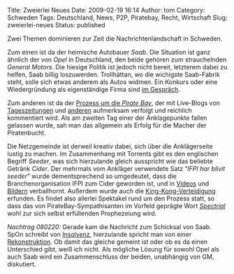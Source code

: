 Title: Zweierlei Neues
Date: 2009-02-19 16:14
Author: tom
Category: Schweden
Tags: Deutschland, News, P2P, Piratebay, Recht, Wirtschaft
Slug: zweierlei-neues
Status: published

Zwei Themen dominieren zur Zeit die Nachrichtenlandschaft in Schweden.

Zum einen ist da der heimische Autobauer *Saab*. Die Situation ist ganz
ähnlich der von *Opel* in Deutschland, den beide gehören zum
strauchelnden *General Motors*. Die hiesige Politik ist jedoch nicht
bereit, letzterem dabei zu helfen, Saab billig loszuwerden. Trollhättan,
wo die wichigste Saab-Fabrik steht, solle sich etwas anderem als Autos
widmen. Ein Konkurs oder eine Wiedergründung als eigenständige Firma
sind [im
Gespräch](http://dn.se/ekonomi/minimal-chans-att-hitta-vag-ur-krisen-1.802059).

Zum anderen ist da der [Prozess um die *Pirate
Bay*](http://www.fiket.de/2009/02/16/pirate-bay-vor-gericht/), der mit
Live-Blogs von
[Tageszeitungen](http://dn.se/kultur-noje/rattegangen-mot-pirate-bay-dag-4-1.802111)
und [anderen](http://rickfalkvinge.se/) aufmerksam verfolgt und
reichlich kommentiert wird. Als am zweiten Tag einer der Anklagepunkte
fallen gelassen wurde, sah man das allgemein als Erfolg für die Macher
der Piratenbucht.

Die Netzgemeinde ist derweil kreativ dabei, sich über die Anklägerseite
lustig zu machen. Im Zusammenhang mit Torrents gibt es den englischen
Begriff *Seeder*, was sich hierzulande gleich ausspricht wie das
beliebte Getränk *Cider*. Der mehrmals vom Ankläger verwendete Satz
“*IFPI har blivit seeder*” wurde dementsprechend so umgedeutet, dass die
Branchenorganisation IFPI zum Cider geworden ist, und in
[Videos](huwww.youtube.com/watch?v=01fCG45Y8CU) und
[Bildern](http://opassande.se/index.php/2009/02/16/ifpiss-cider/)
verballhornt. Außerdem wurde auch die
[King-Kong-Verteidigung](http://en.wikipedia.org/wiki/King_kong_defense)
erfunden. Es findet also allerlei Spektakel rund um den Prozess statt,
so dass das von PirateBay-Sympathisanten im Vorfeld geprägte Wort
[*Spectrial*](http://hashtags.org/tag/spectrial) wohl zur sich selbst
erfüllenden Prophezeiung wird.

*Nachtrag 080220:* Gerade kam die Nachricht zum Schicksal von Saab. SpOn
schreibt von
[Insolvenz](http://www.spiegel.de/wirtschaft/0,1518,608839,00.html),
hierzulande spricht man von einer
[Rekonstruktion](http://www.svd.se/naringsliv/nyheter/artikel_2496185.svd).
Ob damit das gleiche gemeint ist oder ob es da einen Unterschied gibt,
weiß ich nicht. Als mögliche Lösung für sowohl Opel als auch Saab wird
ein Zusammenschluss der beiden, unabhängig von GM, diskutiert.

